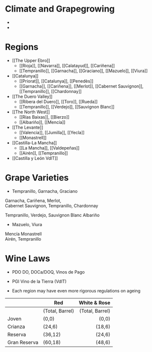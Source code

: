 Climate and Grapegrowing
===
+ 
+ 

Regions
===
+ [[The Upper Ebro]]
	+ [[Rioja]], [[Navarra]], [[Calatayud]], [[Cariñena]]
	+ [[Tempranillo]], [[Garnacha]], [[Graciano]], [[Mazuelo]], [[Viura]]
+ [[Catalunya]] 
	+ [[Priorat]], [[Catalunya]], [[Penedès]]
	+ [[Garnacha]], [[Cariñena]], [[Merlot]],  [[Cabernet Sauvignon]], [[Tempranillo]], [[Chardonnay]]
+ [[The Duero Valley]]
	+ [[Ribera del Duero]], [[Toro]], [[Rueda]]
	+ [[Tempranillo]], [[Verdejo]], [[Sauvignon Blanc]]
+ [[The North West]] 
	+ [[Rías Baixas]], [[Bierzo]]
	+ [[Albariño]], [[Mencía]]
+ [[The Levante]]
	+ [[Valencia]], [[Jumilla]], [[Yecla]]
	+ [[Monastrell]]
+ [[Castilla-La Mancha]]
	+ [[La Mancha]], [[Valdepeñas]]
	+ [[Airén]], [[Tempranillo]]
+ [[Castilla y León VdlT]]

Grape Varieties
===
+ Tempranillo, Garnacha, Graciano

Garnacha, Cariñena, Merlot,  
Cabernet Sauvignon, Tempranillo, Chardonnay

Tempranillo, Verdejo, Sauvignon Blanc Albariño

+ Mazuelo, Viura

Mencía Monastrell  
Airén, Tempranillo

Wine Laws
===
+ PDO
DO, DOCa/DOQ, Vinos de Pago 

+ PGI
Vino de la Tierra (VdlT)

+ Each region may have even more rigorous regulations on ageing

| | Red | White & Rose|
|:-- |---| --:|
| | (Total, Barrel)| (Total, Barrel)|
| Joven | (0,0)| (0,0)|
| Crianza | (24,6)| (18,6)|
| Reserva | (36,12)| (24,6)|
| Gran Reserva | (60,18)| (48,6)|